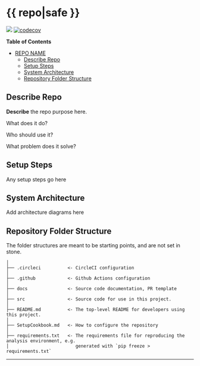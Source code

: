 {{ repo|safe }}
==============================
![](https://github.com/gh-ai-solu/python-repo-template/workflows/master/badge.svg)
[![codecov](https://codecov.io/gh/gh-ai-solu/python-repo-template/branch/master/graph/badge.svg?token=GELBJWMRSU)](https://codecov.io/gh/gh-ai-solu/python-repo-template)

**Table of Contents**

- [REPO NAME](#repo-name)
  - [Describe Repo](#describe-repo)
  - [Setup Steps](#setup-steps)
  - [System Architecture](#system-architecture)
  - [Repository Folder Structure](#repository-folder-structure)

Describe Repo
---
**Describe** the repo purpose here. 

What does it do? 

Who should use it? 

What problem does it solve?

Setup Steps
---
Any setup steps go here

System Architecture
---
Add architecture diagrams here

Repository Folder Structure
------------
The folder structures are meant to be starting points, and are not set in stone.

 	│
    ├── .circleci		   <- CircleCI configuration
	│
	├── .github		       <- Github Actions configuration
    │
    ├── docs         	   <- Source code documentation, PR template
    │
	├── src                <- Source code for use in this project.
	│
	├── README.md          <- The top-level README for developers using this project.
	│
	├── SetupCookbook.md   <- How to configure the repository
	│
	├── requirements.txt   <- The requirements file for reproducing the analysis environment, e.g.
    │                         generated with `pip freeze > requirements.txt`
    


--------

